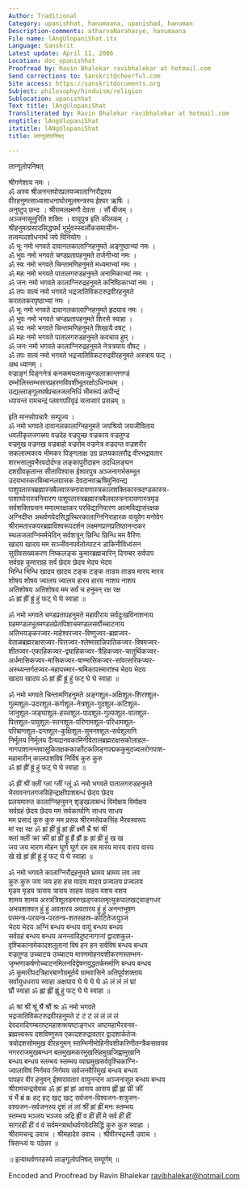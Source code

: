 ```yaml
---
Author: Traditional
Category: upanishhat, hanumaana, upanishad, hanuman
Description-comments: atharvaNarahasye, hanumaana
File name: lAngUlopaniShat.itx
Language: Sanskrit
Latest update: April 11, 2006
Location: doc_upanishhat
Proofread by: Ravin Bhalekar ravibhalekar at hotmail.com
Send corrections to: Sanskrit@cheerful.com
Site access: https://sanskritdocuments.org
Subject: philosophy/hinduism/religion
Sublocation: upanishhat
Text title: lAngUlopaniShat
Transliterated by: Ravin Bhalekar ravibhalekar at hotmail.com
engtitle: lAngUlopaniShat
itxtitle: lANgUlopaniShat
title: लाण्गूलोपनिषत्

---
```

  
 लान्गूलोपनिषत्   
  
श्रीगणेशाय नमः ।  
ॐ अस्य श्रीअनन्तघोरप्रलयज्वालाग्निरौद्रस्य  
वीरहनुमत्साध्यसाधनाघोरमूलमन्त्रस्य ईश्वर ऋषिः ।  
अनुष्टुप् छन्दः । श्रीरामलक्ष्मणौ देवता । सौं बीजम् ।  
अञ्जनासूनुरिति शक्तिः । वायुपुत्र इति कीलकम् ।  
श्रीहनुमत्प्रसादसिद्ध्यर्थं भूर्भुवस्स्वर्लोकसमासीन-  
तत्वम्पदशोधनार्थं जपे विनियोगः ।  
ॐ भूः नमो भगवते दावानलकालाग्निहनुमते अङ्गुष्ठाभ्यां नमः ।  
ॐ भुवः नमो भगवते चण्डप्रतापहनुमते तर्जनीभ्यां नमः ।  
ॐ स्वः नमो भगवते चिन्तामणिहनुमते मध्यमाभ्यां नमः ।  
ॐ महः नमो भगवते पातालगरुडहनुमते अनामिकाभ्यां नमः ।  
ॐ जनः नमो भगवते कालाग्निरुद्रहनुमते कनिष्ठिकाभ्यां नमः ।  
ॐ तपः सत्यं नमो भगवते भद्रजातिविकटरुद्रवीरहनुमते  
करतलकरपृष्ठाभ्यां नमः ।  
ॐ भूः नमो भगवते दावानलकालाग्निहनुमते हृदयाय नमः ।  
ॐ भुवः नमो भगवते चण्डप्रतापहनुमते शिरसे स्वाहा ।  
ॐ स्वः नमो भगवते चिन्तामणिहनुमते शिखायै वषट् ।  
ॐ महः नमो भगवते पातालगरुडहनुमते कवचाय हुम् ।  
ॐ जनः नमो भगवते कालाग्निरुद्रहनुमते नेत्रत्रयाय वौषट् ।  
ॐ तपः सत्यं नमो भगवते भद्रजातिविकटरुद्रवीरहनुमते अस्त्राय फट् ।  
अथ ध्यानम् ।  
वज्राङ्गं पिङ्गनेत्रं कनकमयलसत्कुण्डलाक्रान्तगण्डं  
दम्भोलिस्तम्भसारप्रहरणविवशीभूतरक्षोऽधिनाथम् ।  
उद्यल्लाङ्गूलघर्षप्रचलजलनिधिं भीमरूपं कपीन्द्रं  
ध्यायन्तं रामचन्द्रं प्लवगपरिवृढं सत्वसारं प्रसन्नम् ॥  
  
इति मानसोपचारैः सम्पूज्य ।  
ॐ नमो भगवते दावानलकालाग्निहनुमते जयश्रियो जयजीविताय  
धवलीकृतजगत्त्रय वज्रदेह वज्रपुच्छ वज्रकाय वज्रतुण्ड  
वज्रमुख वज्रनख वज्रबाहो वज्ररोम वज्रनेत्र वज्रदन्त वज्रशरीर  
सकलात्मकाय भीमकर पिङ्गलाक्ष उग्र प्रलयकालरौद्र वीरभद्रावतार  
शरभसालुवभैरवदोर्दण्ड लङ्कापुरीदाहन उदधिलङ्घन  
दशग्रीवकृतान्त सीताविश्वास ईश्वरपुत्र अञ्जनागर्भसम्भूत  
उदयभास्करबिम्बानलग्रासक देवदानवऋषिमुनिवन्द्य  
पाशुपतास्त्रब्रह्मास्त्रबैलवास्त्रनारायणास्त्रकालशक्तिकास्त्रदण्डकास्त्र-  
पाशाघोरास्त्रनिवारण पाशुपतास्त्रब्रह्मास्त्रबैलवास्त्रनारायणास्त्रमृड  
सर्वशक्तिग्रसन ममात्मरक्षाकर परविद्यानिवारण आत्मविद्यासंरक्षक  
अग्निदीप्त अथर्वणवेदसिद्धस्थिरकालाग्निनिराहारक वायुवेग मनोवेग  
श्रीरामतारकपरब्रह्मविश्वरूपदर्शन लक्ष्मणप्राणप्रतिष्ठानन्दकर  
स्थलजलाग्निमर्मभेदिन् सर्वशत्रून् छिन्धि छिन्धि मम वैरिणः  
खादय खादय मम सञ्जीवनपर्वतोत्पाटन डाकिनीविध्वंसन  
सुग्रीवसख्यकरण निष्कलङ्क कुमारब्रह्मचारिन् दिगम्बर सर्वपाप  
सर्वग्रह कुमारग्रह सर्वं छेदय छेदय भेदय भेदय  
भिन्धि भिन्धि खादय खादय टङ्क टङ्क ताडय ताडय मारय मारय  
शोषय शोषय ज्वालय ज्वालय हारय हारय नाशय नाशय  
अतिशोषय अतिशोषय मम सर्वं च हनुमन् रक्ष रक्ष  
ॐ ह्रां ह्रीं ह्रूं हुं फट् घे घे स्वाहा ॥  
  
ॐ नमो भगवते चण्डप्रतापहनुमते महावीराय सर्वदुःखविनाशनाय  
ग्रहमण्डलभूतमण्डलप्रेतपिशाचमण्डलसर्वोच्चाटनाय  
अतिभयङ्करज्वर-माहेश्वरज्वर-विष्णुज्वर-ब्रह्मज्वर-  
वेताळब्रह्मराक्षसज्वर-पित्तज्वर-श्लेष्मसान्निपातिकज्वर-विषमज्वर-  
शीतज्वर-एकाहिकज्वर-द्व्याहिकज्वर-त्रैहिकज्वर-चातुर्थिकज्वर-  
अर्धमासिकज्वर-मासिकज्वर-षाण्मासिकज्वर-सांवत्सरिकज्वर-  
अस्थ्यन्तर्गतज्वर-महापस्मार-श्रमिकापस्मारांश्च भेदय भेदय  
खादय खादय ॐ ह्रां ह्रीं ह्रूं हुं फट् घे घे स्वाहा ॥  
  
ॐ नमो भगवते चिन्तामणिहनुमते अङ्गशूल-अक्षिशूल-शिरश्शूल-  
गुल्मशूल-उदरशूल-कर्णशूल-नेत्रशूल-गुदशूल-कटिशूल-  
जानुशूल-जङ्घाशूल-हस्तशूल-पादशूल-गुल्फशूल-वातशूल-  
पित्तशूल-पायुशूल-स्तनशूल-परिणामशूल-परिधामशूल-  
परिबाणशूल-दन्तशूल-कुक्षिशूल-सुमनश्शूल-सर्वशूलानि  
निर्मूलय निर्मूलय दैत्यदानवकामिनीवेतालब्रह्मराक्षसकोलाहल-  
नागपाशानन्तवासुकितक्षककार्कोटकलिङ्गपद्मककुमुदज्वलरोगपाश-  
महामारीन् कालपाशविषं निर्विषं कुरु कुरु  
ॐ ह्रां ह्रीं ह्रूं हुं फट् घे घे स्वाहा ॥  
  
ॐ ह्रीं श्रीं क्लीं ग्लां ग्लीं ग्लूं ॐ नमो भगवते पातालगरुडहनुमते  
भैरववनगतगजसिंहेन्द्राक्षीपाशबन्धं छेदय छेदय  
प्रलयमारुत कालाग्निहनुमन् शृङ्खलाबन्धं विमोक्षय विमोक्षय  
सर्वग्रहं छेदय छेदय मम सर्वकार्याणि साधय साधय  
मम प्रसादं कुरु कुरु मम प्रसन्न श्रीरामसेवकसिंह भैरवस्वरूप  
मां रक्ष रक्ष ॐ ह्रां ह्रीं ह्रूं ह्रां ह्रीं क्ष्मौं भ्रैं श्रां श्रीं  
क्लां क्लीं क्रां क्रीं ह्रां ह्रीं ह्रूं ह्रैं ह्रौं ह्रः ह्रां ह्रीं हुं ख ख  
जय जय मारण मोहन घूर्ण घूर्ण दम दम मारय मारय वारय वारय  
खे खे ह्रां ह्रीं ह्रूं हुं फट् घे घे स्वाहा ॥  
  
ॐ नमो भगवते कालाग्निरौद्रहनुमते भ्रामय भ्रामय लव लव  
कुरु कुरु जय जय हस हस मादय मादय प्रज्वलय प्रज्वलय  
मृडय मृडय त्रासय त्रासय साहय साहय वशय वशय  
शामय शामय अस्त्रत्रिशूलडमरुखड्गकालमृत्युकपालखट्वाङ्गधर  
अभयशाश्वत हुं हुं अवतारय अवतारय हुं हुं अनन्तभूषण  
परमन्त्र-परयन्त्र-परतन्त्र-शतसहस्र-कोटितेजःपुञ्जं  
भेदय भेदय अग्निं बन्धय बन्धय वायुं बन्धय बन्धय  
सर्वग्रहं बन्धय बन्धय अनन्तादिदुष्टनागानां द्वादशकुल-  
वृश्चिकानामेकादशलूतानां विषं हन हन सर्वविषं बन्धय बन्धय  
वज्रतुण्ड उच्चाटय उच्चाटय मारणमोहनवशीकरणस्तम्भन-  
जृम्भणाकर्षणोच्चाटनमिलनविद्वेषणयुद्धतर्कमर्माणि बन्धय बन्धय  
ॐ कुमारीपदत्रिहारबाणोग्रमूर्तये ग्रामवासिने अतिपूर्वशक्ताय  
सर्वायुधधराय स्वाहा अक्षयाय घे घे घे घे ॐ लं लं लं घ्रां  
घ्रौं स्वाहा ॐ ह्लां ह्लीं ह्लूं हुं फट् घे घे स्वाहा ॥  
  
ॐ श्रां श्रीं श्रूं श्रैं श्रौं श्रः ॐ नमो भगवते  
भद्रजातिविकटरुद्रवीरहनुमते टं टं टं लं लं लं लं  
देवदत्तदिगम्बराष्टमहाशक्त्यष्टाङ्गधर अष्टमहाभैरवनव-  
ब्रह्मस्वरूप दशविष्णुरूप एकादशरुद्रावतार द्वादशार्कतेजः  
त्रयोदशसोममुख वीरहनुमन् स्तम्भिनीमोहिनीवशीकरिणीतन्त्रैकसावयव  
नगरराजमुखबन्धन बलमुखमकरमुखसिंहमुखजिह्वामुखानि  
बन्धय बन्धय स्तम्भय स्तम्भय व्याघ्रमुखसर्ववृश्चिकाग्नि-  
ज्वालाविषं निर्गमय निर्गमय सर्वजनवैरिमुखं बन्धय बन्धय  
पापहर वीर हनुमन् ईश्वरावतार वायुनन्दन अञ्जनासुत बन्धय बन्धय  
श्रीरामचन्द्रसेवक ॐ ह्रां ह्रां ह्रां आसय आसय ह्लीं ह्लां घ्रीं क्रीं  
यं भैं म्रं म्रः हट् हट् खट् खट् सर्वजन-विश्वजन-शत्रुजन-  
वश्यजन-सर्वजनस्य दृशं लं लां श्रीं ह्रां ह्रीं मनः स्तम्भय  
स्तम्भय भञ्जय भञ्जय अद्रि ह्रीं व हीं हीं मे सर्व हीं हीं  
सागरहीं हीं वं वं सर्वमन्त्रार्थाथर्वणवेदसिद्धिं कुरु कुरु स्वाहा ।  
श्रीरामचन्द्र उवाच । श्रीमहादेव उवाच । श्रीवीरभद्रस्तौ उवाच ।  
त्रिसन्ध्यं यः पठेन्नर ॥  
  
॥ इत्याथर्वणरहस्ये लाङ्गूलोपनिषत् सम्पूर्णम् ॥  
  
  
  
Encoded and Proofread by Ravin Bhalekar ravibhalekar@hotmail.com  
